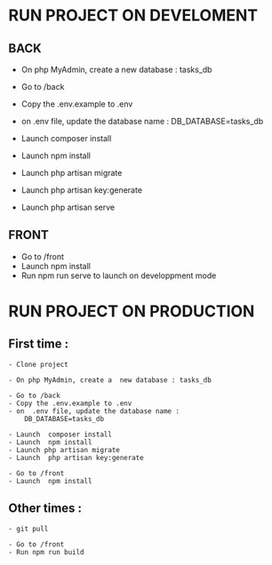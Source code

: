 # RUN PROJECT ON DEVELOMENT

## BACK

- On php MyAdmin, create a new database : tasks_db

- Go to /back
- Copy the .env.example to .env

- on .env file, update the database name :
  DB_DATABASE=tasks_db

- Launch composer install
- Launch npm install
- Launch php artisan migrate
- Launch php artisan key:generate
- Launch php artisan serve

## FRONT

- Go to /front
- Launch npm install
- Run npm run serve to launch on developpment mode

# RUN PROJECT ON PRODUCTION

## First time :

    - Clone project

    - On php MyAdmin, create a  new database : tasks_db

    - Go to /back
    - Copy the .env.example to .env
    - on  .env file, update the database name :
    	DB_DATABASE=tasks_db

    - Launch  composer install
    - Launch  npm install
    - Launch php artisan migrate
    - Launch  php artisan key:generate

    - Go to /front
    - Launch  npm install

## Other times :

    - git pull

    - Go to /front
    - Run npm run build
